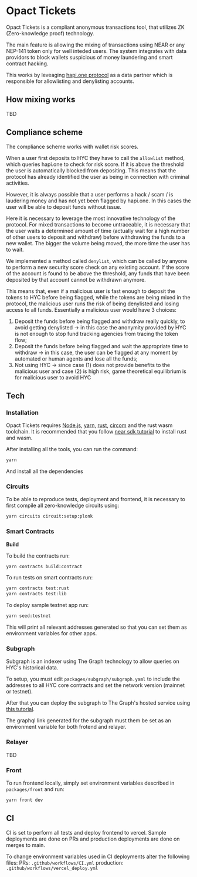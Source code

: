 # Opact Tickets

Opact Tickets is a compliant anonymous transactions tool, that utilizes ZK (Zero-knowledge proof) technology.

The main feature is allowing the mixing of transactions using NEAR or any NEP-141 token only for well inteded users. The system integrates with data providors to block wallets suspicious of money laundering and smart contract hacking.

This works by leveaging [hapi.one protocol] as a data partner which is responsible for allowlisting and denylisting accounts.

## How mixing works

TBD

## Compliance scheme

The compliance scheme works with wallet risk scores.

When a user first deposits to HYC they have to call the `allowlist` method, which queries hapi.one to check for risk score. If it is above the threshold the user is automatically blocked from depositing. This means that the protocol has already identified the user as being in connection with criminal activities.

However, it is always possible that a user performs a hack / scam / is laudering money and has not yet been flagged by hapi.one. In this cases the user will be able to deposit funds without issue.

Here it is necessary to leverage the most innovative technology of the protocol. For mixed transactions to become untraceable, it is necessary that the user waits a determined amount of time (actually wait for a high number of other users to deposit and withdraw) before withdrawing the funds to a new wallet. The bigger the volume being moved, the more time the user has to wait.

We implemented a method called `denylist`, which can be called by anyone to perform a new security score check on any existing account. If the score of the account is found to be above the threshold, any funds that have been deposited by that account cannot be withdrawn anymore.

This means that, even if a malicious user is fast enough to deposit the tokens to HYC before being flagged, while the tokens are being mixed in the protocol, the malicious user runs the risk of being denylisted and losing access to all funds. Essentially a malicious user would have 3 choices:
1. Deposit the funds before being flagged and withdraw really quickly, to avoid getting denylisted -> in this case the anonymity provided by HYC is not enough to stop fund tracking agencies from tracing the token flow;
2. Deposit the funds before being flagged and wait the appropriate time to withdraw -> in this case, the user can be flagged at any moment by automated or human agents and lose all the funds;
3. Not using HYC -> since case (1) does not provide benefits to the malicious user and case (2) is high risk, game theoretical equilibrium is for malicious user to avoid HYC

## Tech

### Installation

Opact Tickets requires [Node.js], [yarn], [rust], [circom] and the rust wasm toolchain. It is recommended that you follow [near sdk tutorial] to install rust and wasm.

After installing all the tools, you can run the command:

```sh
yarn
```
And install all the dependencies

### Circuits

To be able to reproduce tests, deployment and frontend, it is necessary to first compile all zero-knowledge circuits using:
```sh
yarn circuits circuit:setup:plonk
```

### Smart Contracts

**Build**

To build the contracts run:
```sh
yarn contracts build:contract
```

To run tests on smart contracts run:
```sh
yarn contracts test:rust
yarn contracts test:lib
```

To deploy sample testnet app run:
```sh
yarn seed:testnet
```

This will print all relevant addresses generated so that you can set them as environment variables for other apps.

### Subgraph

Subgraph is an indexer using The Graph technology to allow queries on HYC's historical data.

To setup, you must edit `packages/subgraph/subgraph.yaml` to include the addresses to all HYC core contracts and set the network version (mainnet or testnet).

After that you can deploy the subgraph to The Graph's hosted service using [this tutorial](https://thegraph.com/docs/en/deploying/deploying-a-subgraph-to-hosted/).

The graphql link generated for the subgraph must them be set as an environment variable for both frotend and relayer.

### Relayer

TBD

### Front

To run frontend locally, simply set environment variables described in `packages/front` and run:
```sh
yarn front dev
```

## CI
CI is set to perform all tests and deploy frontend to vercel. Sample deployments are done on PRs and production deployments are done on merges to main.

To change environment variables used in CI deployments alter the following files:
PRs: `.github/workflows/CI.yml`
production: `.github/workflows/vercel_deploy.yml`

   [near sdk tutorial]: <https://docs.near.org/sdk/rust/introduction>
   [rust]: <https://rustup.rs/>
   [Node.js]: <https://nodejs.org/en/>
   [yarn]: <https://yarnpkg.com/>
   [circom]: <https://docs.circom.io/getting-started/installation/>
   [hapi.one protocol]: <https://hapi.one/>



